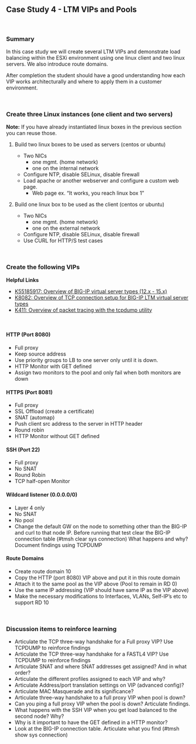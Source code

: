 ## Case Study 4 - LTM VIPs and Pools  

<br/>  

### Summary  

In this case study we will create several LTM VIPs and demonstrate load balancing within the ESXi environment using one linux client and two linux servers.  We also introduce route domains.  

After completion the student should have a good understanding how each VIP works architecturally and where to apply them in a customer environment.  


<br/>  

### Create three Linux instances (one client and two servers)  

__Note:__ If you have already instantiated linux boxes in the previous section you can reuse those.  

1. Build two linux boxes to be used as servers (centos or ubuntu)  
    - Two NICs  
        - one mgmt. (home network) 
        - one on the internal network  
    - Configure NTP, disable SELinux, disable firewall  
    - Load apache or another webserver and configure a custom web page.  
        - Web page ex.  “It works, you reach linux box 1”  

2. Build one linux box to be used as the client (centos or ubuntu)  
    - Two NICs  
        - one mgmt. (home network) 
        - one on the external network  
    - Configure NTP, disable SELinux, disable firewall  
    - Use CURL for HTTP/S test cases

<br/>  


### Create the following VIPs  

__Helpful Links__  
   - [K55185917: Overview of BIG-IP virtual server types (12.x - 15.x)](https://support.f5.com/csp/article/K55185917)  
   - [K8082: Overview of TCP connection setup for BIG-IP LTM virtual server types](https://support.f5.com/csp/article/K8082)   
   - [K411: Overview of packet tracing with the tcpdump utility](https://support.f5.com/csp/article/K411)  

<br/>  


#### HTTP (Port 8080)  
- Full proxy  
- Keep source address  
- Use priority groups to LB to one server only until it is down.  
- HTTP Monitor with GET defined  
- Assign two monitors to the pool and only fail when both monitors are down  

#### HTTPS (Port 8081)
- Full proxy  
- SSL Offload (create a certificate)  
- SNAT (automap)  
- Push client src address to the server in HTTP header  
- Round robin  
- HTTP Monitor without GET defined  


#### SSH (Port 22)  
- Full proxy  
- No SNAT  
- Round Robin  
- TCP half-open Monitor  

#### Wildcard listener (0.0.0.0/0)  
- Layer 4 only
- No SNAT
- No pool
- Change the default GW on the node to something other than the BIG-IP and curl to that node IP. Before running that test clear the BIG-IP connection table (#tmsh clear sys connection) What happens and why?  Document findings using TCPDUMP  

#### Route Domains   
- Create route domain 10  
- Copy the HTTP (port 8080) VIP above and put it in this route domain  
- Attach it to the same pool as the VIP above (Pool to remain in RD 0)  
- Use the same IP addressing (VIP should have same IP as the VIP above)  
- Make the necessary modifications to Interfaces, VLANs, Self-IP’s etc to support RD 10  


<br/>  

### Discussion items to reinforce learning  

- Articulate the TCP three-way handshake for a Full proxy VIP?  Use TCPDUMP to reinforce findings  
- Articulate the TCP three-way handshake for a FASTL4 VIP? Use TCPDUMP to reinforce findings  
- Articulate SNAT and where SNAT addresses get assigned? And in what order?  
- Articulate the different profiles assigned to each VIP and why?  
- Articulate Address/port translation settings on VIP (advanced config)?  
- Articulate MAC Masquerade and its significance?  
- Articulate three-way handshake to a full proxy VIP when pool is down?  
- Can you ping a full proxy VIP when the pool is down?  Articulate findings.  
- What happens with the SSH VIP when you get load balanced to the second node?  Why?  
- Why is it important to have the GET defined in a HTTP monitor?  
- Look at the BIG-IP connection table.  Articulate what you find (#tmsh show sys connection)  

